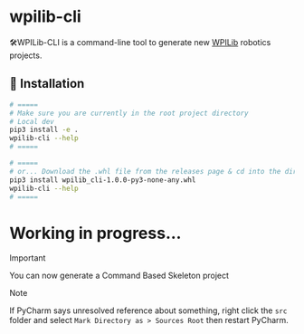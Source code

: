 # wpilib-cli

🛠️WPILib-CLI is a command-line tool to generate new [WPILib](https://docs.wpilib.org/en/stable/docs/zero-to-robot/step-2/wpilib-setup.html) robotics projects.

## 🚀 Installation

```bash
# =====
# Make sure you are currently in the root project directory
# Local dev
pip3 install -e .
wpilib-cli --help
# =====

# =====
# or... Download the .whl file from the releases page & cd into the directory
pip3 install wpilib_cli-1.0.0-py3-none-any.whl
wpilib-cli --help
# =====
```

# Working in progress...

> [!IMPORTANT]
> You can now generate a Command Based Skeleton project

> [!NOTE]
> If PyCharm says unresolved reference about something, right click the `src` folder and select `Mark Directory as > Sources Root` then restart PyCharm.


